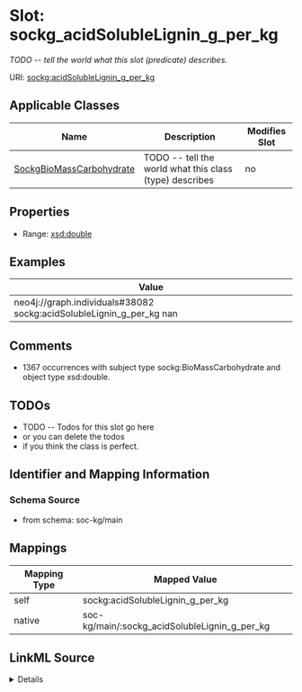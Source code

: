

# Slot: sockg_acidSolubleLignin_g_per_kg


_TODO -- tell the world what this slot (predicate) describes._





URI: [sockg:acidSolubleLignin_g_per_kg](http://www.semanticweb.org/sockg/ontologies/2024/0/soil-carbon-ontology/acidSolubleLignin_g_per_kg)



<!-- no inheritance hierarchy -->





## Applicable Classes

| Name | Description | Modifies Slot |
| --- | --- | --- |
| [SockgBioMassCarbohydrate](../classes/SockgBioMassCarbohydrate.md) | TODO -- tell the world what this class (type) describes |  no  |







## Properties

* Range: [xsd:double](http://www.w3.org/2001/XMLSchema#double)






## Examples

| Value |
| --- |
| neo4j://graph.individuals#38082 sockg:acidSolubleLignin_g_per_kg nan |

## Comments

* 1367 occurrences with subject type sockg:BioMassCarbohydrate and object type xsd:double.

## TODOs

* TODO -- Todos for this slot go here
* or you can delete the todos
* if you think the class is perfect.

## Identifier and Mapping Information







### Schema Source


* from schema: soc-kg/main




## Mappings

| Mapping Type | Mapped Value |
| ---  | ---  |
| self | sockg:acidSolubleLignin_g_per_kg |
| native | soc-kg/main/:sockg_acidSolubleLignin_g_per_kg |




## LinkML Source

<details>
```yaml
name: sockg_acidSolubleLignin_g_per_kg
description: TODO -- tell the world what this slot (predicate) describes.
todos:
- TODO -- Todos for this slot go here
- or you can delete the todos
- if you think the class is perfect.
comments:
- 1367 occurrences with subject type sockg:BioMassCarbohydrate and object type xsd:double.
examples:
- value: neo4j://graph.individuals#38082 sockg:acidSolubleLignin_g_per_kg nan
from_schema: soc-kg/main
rank: 1000
slot_uri: sockg:acidSolubleLignin_g_per_kg
alias: sockg_acidSolubleLignin_g_per_kg
domain_of:
- sockg_BioMassCarbohydrate
range: double

```
</details>